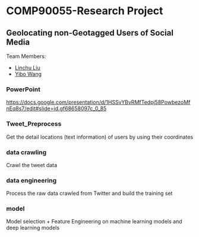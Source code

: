 # COMP90055-Research Project
## Geolocating non-Geotagged Users of Social Media
Team Members:
* [Linchu Liu](https://github.com/linchul)
* [Yibo Wang](https://github.com/ErenCode)

### PowerPoint
https://docs.google.com/presentation/d/1HSSvYBvRMfTedpj58PowbezoMfnEq8s7/edit#slide=id.gf68658097c_0_85

### Tweet_Preprocess
Get the detail locations (text information) of users by using their coordinates

### data crawling
Crawl the tweet data

### data engineering
Process the raw data crawled from Twitter and build the training set

### model
Model selection + Feature Engineering on machine learning models and deep learning models
